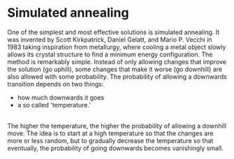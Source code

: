 # Simulated annealing

One of the simplest and most effective solutions is simulated annealing. It was invented by Scott Kirkpatrick, Daniel Gelatt, and Mario P. Vecchi in 1983 taking inspiration from metallurgy, where cooling a metal object slowly allows its crystal structure to find a minimum energy configuration. The method is remarkably simple. Instead of only allowing changes that improve the solution (go uphill), some changes that make it worse (go downhill) are also allowed with some probability. The probability of allowing a downwards transition depends on two things: 
- how much downwards it goes
- a so called 'temperature.'
<br/> 
The higher the temperature, the higher the probability of allowing a downhill move. The idea is to start at a high temperature so that the changes are more or less random, but to gradually decrease the temperature so that eventually, the probability of going downwards becomes vanishingly small.
